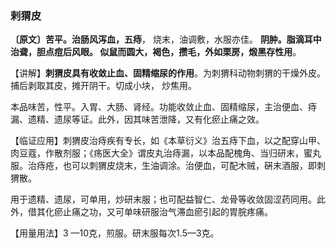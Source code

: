 ### 剌猬皮

**〔原文〕苦平。治肠风泻血，五痔**， 烧末，油调敷，水服亦佳。 **阴肿。脂滴耳中治聋，胆点痘后风眼。 似鼠而圆大，褐色，攒毛，外如栗房，煅黑存性用**。

【讲解】**刺猬皮具有收敛止血、固精缩尿的作用**。为刺猬科动物刺猬的干燥外皮。捕后剥取其皮，摊开阴干。切成小块， 炒焦用。	

本品味苦，性平。入胃、大肠、肾经。功能收敛止血、固精缩尿，主治便血、痔漏、遗精、遗尿等证。此外，因其味苦泄降，又有化瘀止痛之效。

【临证应用】刺猬皮治痔疾有专长，如《本草衍义》治五痔下血，以之配穿山甲、肉豆蔻，作散剂服；《疡医大全》谓皮丸治痔漏，以本品配槐角、当归研末，蜜丸服。治痔疮，也可以刺猬皮烧末，生油调涂。治便血，可配木贼，硏末酒服，即刺猬散。

用于遗精、遗尿，可单用，炒研末服；也可配益智仁、龙骨等收敛固涩药同用。此外，借其化瘀止痛之功，又可单味研服治气滞血瘀引起的胃脘疼痛。

【用量用法】3 —10克，煎服。研末服每次1.5—3克。

